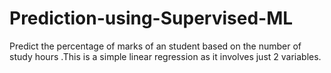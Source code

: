 # Prediction-using-Supervised-ML
Predict the percentage of marks of an student based on the number of study hours .This is a simple linear regression as it involves just 2 variables.
